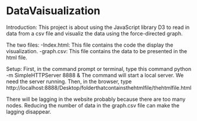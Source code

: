 # DataVaisualization

Introduction:
    This project is about using the JavaScript library D3 to read in data from a csv file and visualiz the data using the force-directed graph.
    
The two files:
-Index.html: This file contains the code the display the visualization.
-graph.csv: This file contains the data to be presented in the html file.

Setup:
First, in the command prompt or terminal, type this command       python -m SimpleHTTPServer 8888 &
The command will start a local server. We need the server running.
Then, in the browser, type  http://localhost:8888/Desktop/folderthatcontainsthehtmlfile/thehtmlfile.html

There will be lagging in the website probably because there are too many nodes. Reducing the number of data in the graph.csv file can make the lagging disappear. 
